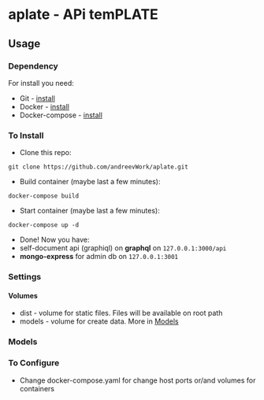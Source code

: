 # aplate - APi temPLATE

## Usage

### Dependency
For install you need:

* Git - [install](https://git-scm.com/download/linux)
* Docker - [install](https://docs.docker.com/engine/installation/linux/ubuntu/)
* Docker-compose - [install](https://docs.docker.com/compose/install/)

### To Install
* Clone this repo:
``` 
git clone https://github.com/andreevWork/aplate.git 
```
* Build container (maybe last a few minutes):
```
docker-compose build
```
* Start container (maybe last a few minutes):
```
docker-compose up -d
```
* Done! Now you have:
 * self-document api (graphiql) on **graphql** on ```127.0.0.1:3000/api```
 * **mongo-express** for admin db on ```127.0.0.1:3001```
 
### Settings

#### Volumes
* dist - volume for static files. Files will be available on root path
* models - volume for create data. More in [Models](#models)

### <a name="models"></a>Models
 
### To Configure
* Change docker-compose.yaml for change host ports or/and volumes for containers

